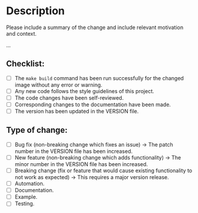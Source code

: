 # Description

Please include a summary of the change and include relevant motivation and context.

...


## Checklist:

- [ ] The `make build` command has been run successfully for the changed image without any error or warning.
- [ ] Any new code follows the style guidelines of this project.
- [ ] The code changes have been self-reviewed.
- [ ] Corresponding changes to the documentation have been made.
- [ ] The version has been updated in the VERSION file.

## Type of change:

- [ ] Bug fix (non-breaking change which fixes an issue) → The patch number in the VERSION file has been increased.
- [ ] New feature (non-breaking change which adds functionality) → The minor number in the VERSION file has been increased.
- [ ] Breaking change (fix or feature that would cause existing functionality to not work as expected) → This requires a major version release.
- [ ] Automation.
- [ ] Documentation.
- [ ] Example.
- [ ] Testing.
